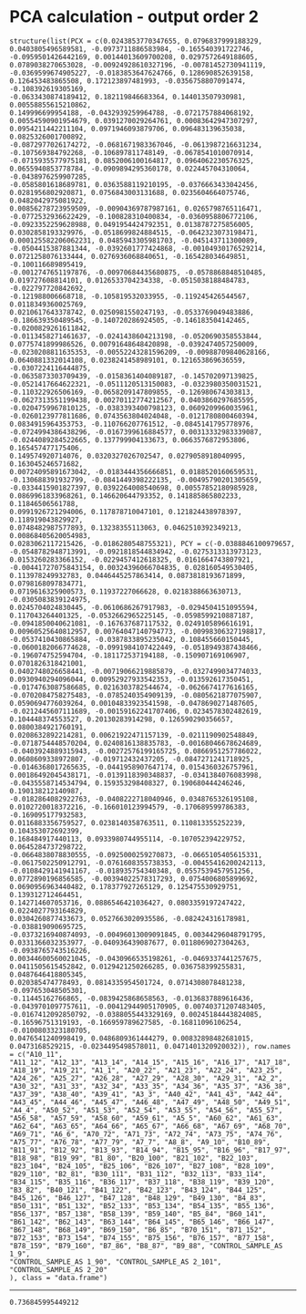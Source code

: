 # PCA calculation - output order 2

    structure(list(PCX = c(0.0243853770347655, 0.0796837999188329, 
    0.0403805496589581, -0.0973711886583984, -0.165540391722746, 
    -0.0959501426442169, 0.00144013609700208, 0.0297572649188605, 
    0.0789038270653028, -0.00924928610327196, -0.00781452730941119, 
    -0.0369599674905227, -0.0183853647624766, 0.128690852639158, 
    0.126453483865508, 0.172123897481993, -0.0356758807091474, -0.108392619305169, 
    -0.0633430874189412, 0.182119846683364, 0.144013507930981, 0.00558855615210862, 
    0.149996699954188, -0.0432939259964788, -0.0721757884068192, 
    0.00554590901954679, 0.0391270029264761, 0.00083642947307297, 
    0.0954211442211104, 0.0971946093879706, 0.096483139635038, 0.0825326001700892, 
    -0.0872977026174272, -0.0681671983367046, -0.0613987216631234, 
    -0.107569384792268, -0.106897811748149, -0.0678541010070914, 
    -0.0715935577975181, 0.0852006100164817, 0.0964062230576325, 
    0.0655940853778784, -0.0909894295360178, 0.022445704310064, -0.0438976259907285, 
    -0.0585801618689781, 0.0363588119210195, -0.0376663433042456, 
    0.0281956802920871, 0.0756843003131688, 0.0235604664075746, 0.0482042975081922, 
    0.00856278723959509, -0.00904369787987161, 0.0265798765116471, 
    -0.0772532936622429, -0.100828310400834, -0.0360958806772106, 
    -0.0923352259628988, 0.0491954424792351, 0.0138787275856005, 
    0.0302858193329976, -0.0518699824884515, -0.0642323073198471, 
    0.000125582206062231, 0.0485943305981703, -0.045143711300089, 
    -0.0504415387881344, -0.0392601777424868, -0.00104930176529214, 
    0.0721258076133444, 0.0276936068840651, -0.165428034649851, -0.100116689895419, 
    -0.0012747651197876, -0.00970684435680875, -0.0578868848510485, 
    0.019727608814101, 0.0126533704234338, -0.0515038188484783, -0.022797720842692, 
    -0.121988006668718, -0.105819532033955, -0.119245426544567, 0.0118349360025769, 
    0.0210617643378742, 0.0250981550247193, -0.0533769049483886, 
    -0.186639350489545, -0.140720286924505, -0.146183504142465, -0.0200829261611842, 
    -0.0113458271461637, -0.0241438604213198, -0.0520690358553844, 
    0.0775741899986526, 0.00791648648420898, -0.0392474057250009, 
    -0.0230208811635353, -0.00552243281596209, -0.00988709840628166, 
    0.0640881332014108, 0.0238241458989101, 0.121653869636559, -0.0307224116444875, 
    -0.0635873303709439, -0.0158361404089187, -0.145702097139825, 
    -0.0521417664622321, -0.0511120513150083, -0.0323980350031521, 
    -0.110322926506169, -0.0658209147809855, -0.126980674303813, 
    -0.0627313551199438, 0.00270112774212567, 0.0403860297685595, 
    -0.0204759967810125, -0.0383393400798123, 0.0609209960035961, 
    -0.0260123977811686, 0.0743563804024048, -0.0121780800460394, 
    0.0834915964353753, -0.110766207761512, -0.0845141795778976, 
    -0.0724994386438296, -0.0167399616884577, 0.00313332983339087, 
    -0.0244089284522665, 0.137799904133673, 0.0663576872953806, 0.165457477175406, 
    0.149574920714076, 0.0320327026702547, 0.0279058918040995, 0.163045246571682, 
    0.00724095891673042, -0.0183444356666851, 0.0188520160659531, 
    -0.130688391932799, -0.0841449398222135, -0.00495790201305659, 
    -0.0334415901827397, 0.0392264008540698, 0.00557852180985928, 
    0.0869961833968261, 0.146620644793352, 0.141885865802233, 0.11846506561788, 
    0.0991926721294006, 0.117878710047101, 0.121824438978397, 0.118919043829927, 
    0.0748482987577893, 0.13238355113063, 0.0462510392349213, 0.00868405620054983, 
    0.0283062117215426, -0.0186280548755321), PCY = c(-0.0388846100979657, 
    -0.0548782948713991, -0.0921818544834942, -0.0275313313973123, 
    0.0153260283366152, -0.0229457412618325, 0.0161664743807921, 
    -0.00441727075843154, 0.00324396066704835, 0.028160549530405, 
    0.113978249932783, 0.0446445257863414, 0.0873818193671899, 0.0798168097834771, 
    0.0719616325900573, 0.11937227066628, 0.0218388663630713, -0.0305083839124975, 
    0.0245704024830445, -0.0610686267917983, -0.0294504151095594, 
    0.117043264401325, -0.0532662965225145, -0.0598599210887187, 
    -0.0941850040621081, -0.167637687117532, 0.0249105896616191, 
    0.00960525640812957, 0.00764047140794773, -0.00998306327198817, 
    -0.0537410430865884, -0.0387833895235042, 0.108455660150445, 
    -0.0600182066774628, -0.0991984107422449, -0.0518949387438466, 
    -0.196074752594704, -0.181172537194188, -0.150907169106907, 0.0701826318421001, 
    0.0402748026658441, -0.00719066219885879, -0.0327499034774033, 
    0.0930940294096044, 0.00952927933542353, -0.013592617350451, 
    -0.0174763087586685, 0.0216303782544674, -0.0626674177616165, 
    -0.0702084758275483, -0.0785240354909139, -0.0805621877075907, 
    0.0590694776039264, 0.00104833923541598, -0.0478690271487605, 
    -0.0212445607111689, -0.00159162241707406, 0.0234578302482619, 
    0.104448374553527, 0.20130283914298, 0.126590290356657, 0.0800384921760191, 
    0.0208632892214281, 0.00621922471157139, -0.0211190902548849, 
    -0.0718754448570204, 0.0240816138835783, -0.00168046678624689, 
    -0.0403924889315943, -0.00272576199165725, 0.0866951257786022, 
    0.0608609338972807, -0.019712432437205, -0.0847271241718925, 
    -0.0146368017265635, -0.0441958907647174, 0.0154360326757961, 
    0.00186492045438171, -0.0139118390348837, -0.0341384076083998, 
    -0.0435558714534794, 0.159353298408327, 0.190680444246246, 0.190138212140987, 
    -0.0182864082922763, -0.0408222718040946, 0.0348765326195108, 
    0.0102720018372216, -0.166010123994579, -0.170689599786383, -0.169095177932583, 
    0.0116883356759527, 0.0238140358763511, 0.110813355252239, 0.104353072692399, 
    0.168484917440113, 0.0933980744955114, -0.107052394229752, 0.0645284737298722, 
    -0.0664838078830555, -0.0925000259270873, -0.0665105405615331, 
    -0.0617502250912791, -0.0761608355738353, -0.00455416200242113, 
    -0.0108429141941167, -0.018935754340348, 0.0557539457951256, 
    0.0772890196856585, -0.00394022578317293, 0.0754006805899692, 
    0.0690956963440482, 0.178377927265129, 0.125475530929751, 0.139312712464451, 
    0.142714607053716, 0.0886546421036427, 0.0803359197247422, 0.0224027793164829, 
    0.0304260877433673, 0.0527663020935586, -0.082424316178981, -0.038819090695725, 
    -0.0373216940874093, -0.00496013009091845, 0.00344296048791795, 
    0.0331366032353977, -0.040936439087677, 0.0118069027304263, -0.0938765743516226, 
    0.00344600560021045, -0.0430966535198261, -0.0469337441257675, 
    0.0411505615452842, 0.0129421250266285, 0.036758399255831, 0.0487646418805345, 
    0.020385474778493, 0.0814335954501724, 0.0714308078481238, -0.097653048505301, 
    -0.11445162766865, -0.0839425868658563, -0.0136837889616436, 
    -0.0439701097757611, -0.00412944905170905, 0.00740371207483405, 
    -0.0167412092850792, -0.0388055443329169, 0.00245184443824085, 
    -0.16596751319193, -0.166959789627585, -0.16811096106254, -0.0100803323180705, 
    0.0476541240998419, 0.0486809361444279, 0.00832898482681015, 
    0.0473168529215, -0.0234495498578011, 0.0471401320920032)), row.names = c("A10_11", 
    "A11_12", "A12_13", "A13_14", "A14_15", "A15_16", "A16_17", "A17_18", 
    "A18_19", "A19_21", "A1_1", "A20_22", "A21_23", "A22_24", "A23_25", 
    "A24_26", "A25_27", "A26_28", "A27_29", "A28_30", "A29_31", "A2_2", 
    "A30_32", "A31_33", "A32_34", "A33_35", "A34_36", "A35_37", "A36_38", 
    "A37_39", "A38_40", "A39_41", "A3_3", "A40_42", "A41_43", "A42_44", 
    "A43_45", "A44_46", "A45_47", "A46_48", "A47_49", "A48_50", "A49_51", 
    "A4_4", "A50_52", "A51_53", "A52_54", "A53_55", "A54_56", "A55_57", 
    "A56_58", "A57_59", "A58_60", "A59_61", "A5_5", "A60_62", "A61_63", 
    "A62_64", "A63_65", "A64_66", "A65_67", "A66_68", "A67_69", "A68_70", 
    "A69_71", "A6_6", "A70_72", "A71_73", "A72_74", "A73_75", "A74_76", 
    "A75_77", "A76_78", "A77_79", "A7_7", "A8_8", "A9_10", "B10_89", 
    "B11_91", "B12_92", "B13_93", "B14_94", "B15_95", "B16_96", "B17_97", 
    "B18_98", "B19_99", "B1_80", "B20_100", "B21_102", "B22_103", 
    "B23_104", "B24_105", "B25_106", "B26_107", "B27_108", "B28_109", 
    "B29_110", "B2_81", "B30_111", "B31_112", "B32_113", "B33_114", 
    "B34_115", "B35_116", "B36_117", "B37_118", "B38_119", "B39_120", 
    "B3_82", "B40_121", "B41_122", "B42_123", "B43_124", "B44_125", 
    "B45_126", "B46_127", "B47_128", "B48_129", "B49_130", "B4_83", 
    "B50_131", "B51_132", "B52_133", "B53_134", "B54_135", "B55_136", 
    "B56_137", "B57_138", "B58_139", "B59_140", "B5_84", "B60_141", 
    "B61_142", "B62_143", "B63_144", "B64_145", "B65_146", "B66_147", 
    "B67_148", "B68_149", "B69_150", "B6_85", "B70_151", "B71_152", 
    "B72_153", "B73_154", "B74_155", "B75_156", "B76_157", "B77_158", 
    "B78_159", "B79_160", "B7_86", "B8_87", "B9_88", "CONTROL_SAMPLE_AS 1_9", 
    "CONTROL_SAMPLE_AS 1_90", "CONTROL_SAMPLE_AS 2_101", "CONTROL_SAMPLE_AS 2_20"
    ), class = "data.frame")

---

    0.736845995449212

